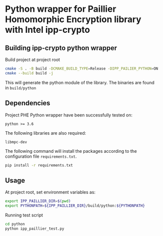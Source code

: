 # Python wrapper for Paillier Homomorphic Encryption library with Intel ipp-crypto

## Building ipp-crypto python wrapper
Build project at project root
```bash
cmake -S . -B build -DCMAKE_BUILD_TYPE=Release -DIPP_PAILIER_PYTHON=ON
cmake --build build -j
```
This will generate the python module of the library. The binaries are found in ```build/python```

## Dependencies
Project PHE Python wrapper have been successfully tested on:
```
python >= 3.6
```
The following libraries are also required:
```
libmpc-dev
```
The following command will install the packages according to the configuration file ```requirements.txt```.
```bash
pip install -r requirements.txt
```

## Usage
At project root, set environment variables as:
```bash
export IPP_PAILLIER_DIR=$(pwd)
export PYTHONPATH=${IPP_PAILLIER_DIR}/build/python:${PYTHONPATH}
```

Running test script
```bash
cd python
python ipp_paillier_test.py
```
